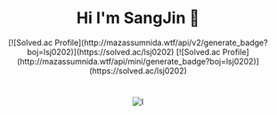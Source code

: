 ### <h1 align="center">Hi I'm SangJin 👋</h1>

<!--
**lsj0202/lsj0202** is a ✨ _special_ ✨ repository because its `README.md` (this file) appears on your GitHub profile.

Here are some ideas to get you started:

- 🔭 I’m currently working on ...
- 🌱 I’m currently learning ...
- 👯 I’m looking to collaborate on ...
- 🤔 I’m looking for help with ...
- 💬 Ask me about ...
- 📫 How to reach me: ...
- 😄 Pronouns: ...
- ⚡ Fun fact: ...
-->
<p align="center">
[![Solved.ac Profile](http://mazassumnida.wtf/api/v2/generate_badge?boj=lsj0202)](https://solved.ac/lsj0202)  
[![Solved.ac Profile](http://mazassumnida.wtf/api/mini/generate_badge?boj=lsj0202)](https://solved.ac/lsj0202)
</p>
<h3 align="center"><img src="http://i1.wp.com/misfits.kr/wp-content/uploads/2016/10/media3.giphy_.com_media_rOEvmLAxxcE1i_giphy.gif?resize=400%2C288" alt=""></h3>
<p align="center"><img align="center" src="https://github-readme-stats.vercel.app/api/top-langs?username=lsj0202&show_icons=true&locale=en&layout=compact" alt="l" /></p>

